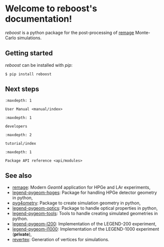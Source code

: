 # Welcome to reboost's documentation!

_reboost_ is a python package for the post-processing of
[remage](https://remage.readthedocs.io/en/stable/) Monte-Carlo simulations.

## Getting started

_reboost_ can be installed with _pip_:

```console
$ pip install reboost
```

## Next steps

```{toctree}
:maxdepth: 1

User Manual <manual/index>
```

```{toctree}
:maxdepth: 1

developers
```

```{toctree}
:maxdepth: 2

tutorial/index
```

```{toctree}
:maxdepth: 1

Package API reference <api/modules>
```

## See also

- [remage](https://remage.readthedocs.io/en/stable/): Modern _Geant4_
  application for HPGe and LAr experiments,
- [legend-pygeom-hpges](https://legend-pygeom-hpges.readthedocs.io/en/latest/):
  Package for handling HPGe detector geometry in python,
- [pyg4ometry](https://pyg4ometry.readthedocs.io/en/stable/): Package to
  create simulation geometry in python,
- [legend-pygeom-optics](https://legend-pygeom-optics.readthedocs.io/en/stable/):
  Package to handle optical properties in python,
- [legend-pygeom-tools](https://legend-pygeom-tools.readthedocs.io/en/stable/):
  Tools to handle creating simulated geometries in python.
- [legend-pygeom-l200](https://github.com/legend-exp/legend-pygeom-l200):
  Implementation of the LEGEND-200 experiment,
- [legend-pygeom-l1000](https://github.com/legend-exp/legend-pygeom-l200):
  Implementation of the LEGEND-1000 experiment (**private**),
- [revertex](https://github.com/legend-exp/revertex/): Generation of vertices
  for simulations.
